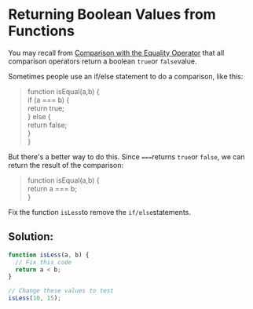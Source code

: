 # Returning Boolean Values from Functions

You may recall from [Comparison with the Equality Operator](https://learn.freecodecamp.org/waypoint-comparison-with-the-equality-operator) that all comparison operators return a boolean `true`or `false`value.

Sometimes people use an if/else statement to do a comparison, like this:

> function isEqual\(a,b\) {  
>   if \(a === b\) {  
>     return true;  
>   } else {  
>     return false;  
>   }  
> }

But there's a better way to do this. Since `===`returns `true`or `false`, we can return the result of the comparison:

> function isEqual\(a,b\) {  
>   return a === b;  
> }

Fix the function `isLess`to remove the `if/else`statements.

## Solution:

```javascript
function isLess(a, b) {
  // Fix this code
  return a < b;
}

// Change these values to test
isLess(10, 15);
```

